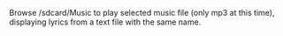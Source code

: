 Browse /sdcard/Music to play selected music file (only mp3 at this time), displaying lyrics from a text file with the same name.